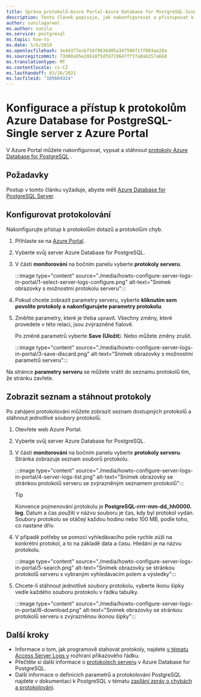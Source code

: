 ```yaml
---
title: Správa protokolů-Azure Portal-Azure Database for PostgreSQL-Single server
description: Tento článek popisuje, jak nakonfigurovat a přistupovat k protokolům serveru (soubory. log) v Azure Database for PostgreSQL-Single server z Azure Portal.
author: sunilagarwal
ms.author: sunila
ms.service: postgresql
ms.topic: how-to
ms.date: 5/6/2019
ms.openlocfilehash: 3e44377ecb734f0036d05a347596f1ff003ae28a
ms.sourcegitcommit: 73d80a95e28618f5dfd719647ff37a8ab157a668
ms.translationtype: MT
ms.contentlocale: cs-CZ
ms.lasthandoff: 03/26/2021
ms.locfileid: "105604324"
---
```

# <a name="configure-and-access-azure-database-for-postgresql---single-server-logs-from-the-azure-portal"></a>Konfigurace a přístup k protokolům Azure Database for PostgreSQL-Single server z Azure Portal

V Azure Portal můžete nakonfigurovat, vypsat a stáhnout [protokoly Azure Database for PostgreSQL](concepts-server-logs.md) .

## <a name="prerequisites"></a>Požadavky
Postup v tomto článku vyžaduje, abyste měli [Azure Database for PostgreSQL Server](quickstart-create-server-database-portal.md).

## <a name="configure-logging"></a>Konfigurovat protokolování
Nakonfigurujte přístup k protokolům dotazů a protokolům chyb. 

1. Přihlaste se na [Azure Portal](https://portal.azure.com/).

2. Vyberte svůj server Azure Database for PostgreSQL.

3. V části **monitorování** na bočním panelu vyberte **protokoly serveru**. 

   :::image type="content" source="./media/howto-configure-server-logs-in-portal/1-select-server-logs-configure.png" alt-text="Snímek obrazovky s možnostmi protokolu serveru":::

4. Pokud chcete zobrazit parametry serveru, vyberte **kliknutím sem povolíte protokoly a nakonfigurujete parametry protokolu**.

5. Změňte parametry, které je třeba upravit. Všechny změny, které provedete v této relaci, jsou zvýrazněné fialově.

   Po změně parametrů vyberte **Save (Uložit**). Nebo můžete změny zrušit. 

   :::image type="content" source="./media/howto-configure-server-logs-in-portal/3-save-discard.png" alt-text="Snímek obrazovky s možnostmi parametrů serveru":::

Na stránce **parametry serveru** se můžete vrátit do seznamu protokolů tím, že stránku zavřete.

## <a name="view-list-and-download-logs"></a>Zobrazit seznam a stáhnout protokoly
Po zahájení protokolování můžete zobrazit seznam dostupných protokolů a stáhnout jednotlivé soubory protokolů. 

1. Otevřete web Azure Portal.

2. Vyberte svůj server Azure Database for PostgreSQL.

3. V části **monitorování** na bočním panelu vyberte **protokoly serveru**. Stránka zobrazuje seznam souborů protokolu.

   :::image type="content" source="./media/howto-configure-server-logs-in-portal/4-server-logs-list.png" alt-text="Snímek obrazovky se stránkou protokolů serveru se zvýrazněným seznamem protokolů":::

   > [!TIP]
   > Konvence pojmenování protokolu je **PostgreSQL-rrrr-mm-dd_hh0000. log**. Datum a čas použití v názvu souboru je čas, kdy byl protokol vydán. Soubory protokolu se otáčejí každou hodinu nebo 100 MB, podle toho, co nastane dřív.

4. V případě potřeby se pomocí vyhledávacího pole rychle zúží na konkrétní protokol, a to na základě data a času. Hledání je na názvu protokolu.

   :::image type="content" source="./media/howto-configure-server-logs-in-portal/5-search.png" alt-text="Snímek obrazovky se stránkou protokolů serveru s vybraným vyhledávacím polem a výsledky":::

5. Chcete-li stáhnout jednotlivé soubory protokolu, vyberte ikonu šipky vedle každého souboru protokolu v řádku tabulky.

   :::image type="content" source="./media/howto-configure-server-logs-in-portal/6-download.png" alt-text="Snímek obrazovky se stránkou protokolů serveru s zvýrazněnou ikonou šipky":::

## <a name="next-steps"></a>Další kroky
- Informace o tom, jak programově stahovat protokoly, najdete [v tématu Access Server Logs v](howto-configure-server-logs-using-cli.md) rozhraní příkazového řádku.
- Přečtěte si další informace o [protokolech serveru](concepts-server-logs.md) v Azure Database for PostgreSQL. 
- Další informace o definicích parametrů a protokolování PostgreSQL najdete v dokumentaci k PostgreSQL v tématu [zasílání zpráv o chybách a protokolování](https://www.postgresql.org/docs/current/static/runtime-config-logging.html).

